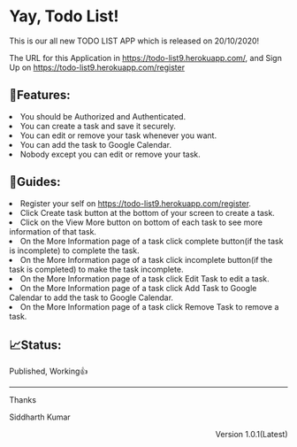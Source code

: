 <h1>Yay, Todo List!</h1>
<p>This is our all new TODO LIST APP which is released on 20/10/2020!</p>
<p>The URL for this Application in <a href="https://todo-list9.herokuapp.com/">https://todo-list9.herokuapp.com/</a>, and Sign Up on <a href="https://todo-list9.herokuapp.com/register">https://todo-list9.herokuapp.com/register</a></p>
<h2>🎁Features:</h2>
<li>You should be Authorized and Authenticated.</li>
<li>You can create a task and save it securely.</li>
<li>You can edit or remove your task whenever you want.</li>
<li>You can add the task to Google Calendar.</li>
<li>Nobody except you can edit or remove your task.</li>
<h2>📖Guides:</h2>
<li>Register your self on <a href="https://todo-list9.herokuapp.com/register">https://todo-list9.herokuapp.com/register</a>.</li>
<li>Click Create task button at the bottom of your screen to create a task.</li>
<li>Click on the View More button on bottom of each task to see more information of that task.</li>
<li>On the More Information page of a task click complete button(if the task is incomplete) to complete the task.</li>
<li>On the More Information page of a task click incomplete button(if the task is completed) to make the task incomplete.</li>
<li>On the More Information page of a task click Edit Task to edit a task.</li>
<li>On the More Information page of a task click Add Task to Google Calendar to add the task to Google Calendar.</li>
<li>On the More Information page of a task click Remove Task to remove a task.</li>
<h2>📈Status:</h2>
<p>Published, Working👍</p>
<hr>
<p>Thanks</p>
<p>Siddharth Kumar</p>
<p align="right">Version 1.0.1(Latest)</p>

